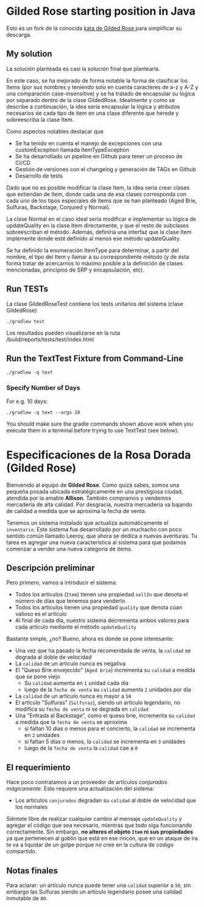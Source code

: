 # Gilded Rose starting position in Java

Esto es un fork de la conocida [kata de Gilded Rose ](https://github.com/emilybache/GildedRose-Refactoring-Kata/)para simplificar su descarga.

## My solution

La solución planteada es casi la solución final que plantearía.

En este caso, se ha mejorado de forma notable la forma de clasificar los Items (por sus nombres y 
teniendo solo en cuenta caracteres de a-z y A-Z y una comparación case-insensitive) y se ha tratado de 
encapsular su lógica por separado dentro de la clase GildedRose. Idealmente y como se describe a 
continuación, la idea sería encapsular la lógica y atributos necesarios de cada tipo de item en una
clase diferente que herede y sobreescriba la clase Item.

Como aspectos notables destacar que
- Se ha tenido en cuenta el manejo de excepciones con una customException llamada ItemTypeException
- Se ha desarrollado un pipeline en Github para tener un proceso de CI/CD
- Gestión de versiones con el changelog y generación de TAGs en Github
- Desarrollo de tests

Dado que no es posible modificar la clase Item, la idea sería crear clases que extiendan de Item, 
donde cada una de esa clases corresponda con cada uno de los tipos especiales de items que 
se han planteado (Aged Brie, Sulfuras, Backstage, Conjured y Normal).

La clase Normal en el caso ideal sería modificar e implementar su lógica de updateQuality en la clase
Item directamente, y que el resto de subclases sobreescriban el método. Además, definiría
una interfaz que la clase Item implemente donde esté definido al menos ese método updateQuality.

Se ha definido la enumeración ItemType para determinar, a partir del nombre, el tipo del Item
y llamar a su correspondiente método (y de ésta forma tratar de acercarnos lo máximo posible
a la definición de clases mencionadas, principios de SRP y encapsulación, etc).

## Run TESTs

La clase GildedRoseTest contiene los tests unitarios del sistema (clase GildedRose)

```
./gradlew test
```

Los resultados pueden visualizarse en la ruta /build/reports/tests/test/index.html



## Run the TextTest Fixture from Command-Line

```
./gradlew -q text
```

### Specify Number of Days

For e.g. 10 days:

```
./gradlew -q text --args 10
```

You should make sure the gradle commands shown above work when you execute them in a terminal before trying to use TextTest (see below).

# Especificaciones de la Rosa Dorada (Gilded Rose)

Bienvenido al equipo de **Gilded Rose**.
Como quizá sabes, somos una pequeña posada ubicada estratégicamente en una prestigiosa ciudad, atendida por la amable **Allison**.
También compramos y vendemos mercadería de alta calidad.
Por desgracia, nuestra mercadería va bajando de calidad a medida que se aproxima la fecha de venta.

Tenemos un sistema instalado que actualiza automáticamente el `inventario`.
Este sistema fue desarrollado por un muchacho con poco sentido común llamado Leeroy, que ahora se dedica a nuevas aventuras.
Tu tarea es agregar una nueva característica al sistema para que podamos comenzar a vender una nueva categoría de items.

## Descripción preliminar

Pero primero, vamos a introducir el sistema:

* Todos los artículos (`Item`) tienen una propiedad `sellIn` que denota el número de días que tenemos para venderlo
* Todos los artículos tienen una propiedad `quality` que denota cúan valioso es el artículo
* Al final de cada día, nuestro sistema decrementa ambos valores para cada artículo mediante el método `updateQuality`

Bastante simple, ¿no? Bueno, ahora es donde se pone interesante:

* Una vez que ha pasado la fecha recomendada de venta, la `calidad` se degrada al doble de velocidad
* La `calidad` de un artículo nunca es negativa
* El "Queso Brie envejecido" (`Aged brie`) incrementa su `calidad` a medida que se pone viejo
    * Su `calidad` aumenta en `1` unidad cada día
    * luego de la `fecha de venta` su `calidad` aumenta `2` unidades por día
* La `calidad` de un artículo nunca es mayor a `50`
* El artículo "Sulfuras" (`Sulfuras`), siendo un artículo legendario, no modifica su `fecha de venta` ni se degrada en `calidad`
* Una "Entrada al Backstage", como el queso brie, incrementa su `calidad` a medida que la `fecha de venta` se aproxima
    * si faltan 10 días o menos para el concierto, la `calidad` se incrementa en `2` unidades
    * si faltan 5 días o menos, la `calidad` se incrementa en `3` unidades
    * luego de la `fecha de venta` la `calidad` cae a `0`

## El requerimiento

Hace poco contratamos a un proveedor de artículos *conjurados mágicamente*.
Esto requiere una actualización del sistema:

* Los artículos `conjurados` degradan su `calidad` al doble de velocidad que los normales

Siéntete libre de realizar cualquier cambio al mensaje `updateQuality` y agregar el código que sea necesario, mientras que todo siga funcionando correctamente. Sin embargo, **no alteres el objeto `Item` ni sus propiedades** ya que pertenecen al goblin que está en ese rincón, que en un ataque de ira te va a liquidar de un golpe porque no cree en la cultura de código compartido.

## Notas finales

Para aclarar: un artículo nunca puede tener una `calidad` superior a `50`, sin embargo las Sulfuras siendo un artículo legendario posee una calidad inmutable de `80`.
